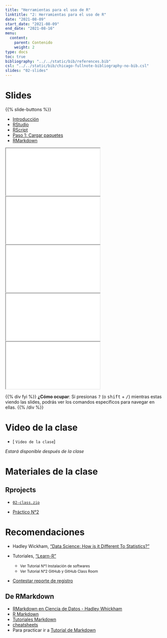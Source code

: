 ```yaml
---
title: "Herramientas para el uso de R"
linktitle: "2: Herramientas para el uso de R"
date: "2021-08-09"
start_date: "2021-08-09"
end_date: "2021-08-16"
menu:
  content:
    parent: Contenido
    weight: 2
type: docs
toc: true
bibliography: "../../static/bib/references.bib"
csl: "../../static/bib/chicago-fullnote-bibliography-no-bib.csl"
slides: "02-slides"
---
```


# Slides

{{% slide-buttons %}}

<ul class="nav nav-tabs" id="slide-tabs" role="tablist">
<li class="nav-item">
<a class="nav-link active" id="introducción-tab" data-toggle="tab" href="#introducción" role="tab" aria-controls="introducción" aria-selected="true">Introducción</a>
</li>
<li class="nav-item">
<a class="nav-link" id="rstudio-tab" data-toggle="tab" href="#rstudio" role="tab" aria-controls="rstudio" aria-selected="false">RStudio</a>
</li>
<li class="nav-item">
<a class="nav-link" id="rscript-tab" data-toggle="tab" href="#rscript" role="tab" aria-controls="rscript" aria-selected="false">RScript</a>
</li>
<li class="nav-item">
<a class="nav-link" id="paso-1-cargar-paquetes-tab" data-toggle="tab" href="#paso-1-cargar-paquetes" role="tab" aria-controls="paso-1-cargar-paquetes" aria-selected="false">Paso 1: Cargar paquetes</a>
</li>
<li class="nav-item">
<a class="nav-link" id="rmarkdown-tab" data-toggle="tab" href="#rmarkdown" role="tab" aria-controls="rmarkdown" aria-selected="false">RMarkdown</a>
</li>
</ul>

<div id="slide-tabs" class="tab-content">

<div id="introducción" class="tab-pane fade show active" role="tabpanel" aria-labelledby="introducción-tab">

<div class="embed-responsive embed-responsive-16by9">

<iframe class="embed-responsive-item" src="/slides/02-slides.html#1">
</iframe>

</div>

</div>

<div id="rstudio" class="tab-pane fade" role="tabpanel" aria-labelledby="rstudio-tab">

<div class="embed-responsive embed-responsive-16by9">

<iframe class="embed-responsive-item" src="/slides/02-slides.html#4">
</iframe>

</div>

</div>

<div id="rscript" class="tab-pane fade" role="tabpanel" aria-labelledby="rscript-tab">

<div class="embed-responsive embed-responsive-16by9">

<iframe class="embed-responsive-item" src="/slides/02-slides.html#21">
</iframe>

</div>

</div>

<div id="paso-1-cargar-paquetes" class="tab-pane fade" role="tabpanel" aria-labelledby="paso-1-cargar-paquetes-tab">

<div class="embed-responsive embed-responsive-16by9">

<iframe class="embed-responsive-item" src="/slides/02-slides.html#29">
</iframe>

</div>

</div>

<div id="rmarkdown" class="tab-pane fade" role="tabpanel" aria-labelledby="rmarkdown-tab">

<div class="embed-responsive embed-responsive-16by9">

<iframe class="embed-responsive-item" src="/slides/02-slides.html#44">
</iframe>

</div>

</div>

</div>

{{% div fyi %}}
**¿Cómo ocupar**: Si presionas <kbd>?</kbd> (o <kbd>shift</kbd> + <kbd>/</kbd>) mientras estas viendo las slides, podrás ver los comandos específicos para navegar en ellas.
{{% /div %}}

# Video de la clase

-   \[<i class="fas fa-video"></i> `Video de la clase`\]

*Estará disponible después de la clase*

# Materiales de la clase

## Rprojects

-   [<i class="fas fa-file-archive"></i> `02-class.zip`](https://github.com/learn-R/02-class/raw/main/02-class.zip)

-   [<i class="fas fa-laptop-code"></i> Práctico N°2](https://learn-r-uah.netlify.app/example/02-practico/)

# Recomendaciones

-   <i class="fas fa-book"></i> Hadley Wickham, [“Data Science: How is it Different To Statistics?”](http://bulletin.imstat.org/2014/09/data-science-how-is-it-different-to-statistics%E2%80%89/)

-   <i class="fab fa-youtube"></i> Tutoriales, [“Learn-R”](https://www.youtube.com/watch?v=UOoMzaWOQJA)

    -   <small>Ver Tutorial N°1 Instalación de softwares</small>
    -   <small>Ver Tutorial N°2 GitHub y GitHub Class Room</small>

-   <i class="fas fa-external-link-square-alt"></i> [Contestar reporte de registro](https://learn-r.formr.org)

## De RMarkdown

-   [RMarkdown en Ciencia de Datos - Hadley Whickham](https://es.r4ds.hadley.nz/r-markdown.html)
-   [R Markdown](https://rmarkdown.rstudio.com/)
-   [Tutoriales Markdown](https://rmarkdown.rstudio.com/lesson-1.html)
-   [cheatsheets](https://www.rstudio.com/wp-content/uploads/2015/02/rmarkdown-cheatsheet.pdf)
-   Para practicar ir a [Tutorial de Markdown](https://www.markdowntutorial.com/es/)
